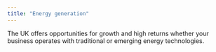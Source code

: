 ```yaml
---
title: "Energy generation"
---
```

The UK offers opportunities for growth and high returns whether your business operates with traditional or emerging energy technologies.
